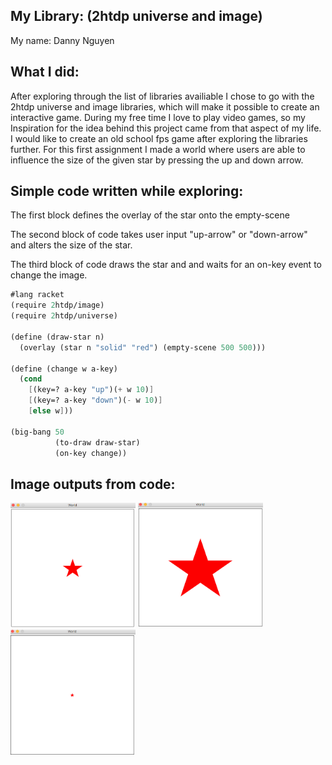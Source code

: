 ## My Library: (2htdp universe and image)
My name: Danny Nguyen

## What I did:

After exploring through the list of libraries availiable I chose to go with the 2htdp universe and image libraries, which will make it possible to create an interactive game. During my free time I love to play video games, so my Inspiration for the idea behind this project came from that aspect of my life. I would like to create an old school fps game after exploring the libraries further. For this first assignment I made a world where users are able to influence the size of the given star by pressing the up and down arrow.

## Simple code written while exploring:

The first block defines the overlay of the star onto the empty-scene

The second block of code takes user input "up-arrow" or "down-arrow"
and alters the size of the star.

The third block of code draws the star and and waits for an on-key event to change the image.
```scheme
#lang racket
(require 2htdp/image)
(require 2htdp/universe)

(define (draw-star n)
  (overlay (star n "solid" "red") (empty-scene 500 500)))

(define (change w a-key)
  (cond
    [(key=? a-key "up")(+ w 10)]
    [(key=? a-key "down")(- w 10)]
    [else w]))

(big-bang 50
          (to-draw draw-star)
          (on-key change))
```           
## Image outputs from code:

<img src="https://github.com/dannynguyen1/FP1/blob/master/Initial.png" width="200" height="200">

<img src="https://github.com/dannynguyen1/FP1/blob/master/After%20pressing%20up%20arrow.png" width="200" height="200">

<img src="https://github.com/dannynguyen1/FP1/blob/master/After%20pressing%20down%20arrow.png" width="200" height="200">



